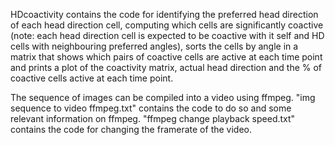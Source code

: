 HDcoactivity contains the code for identifying the preferred head direction of each head direction cell, computing which cells are significantly coactive (note: each head direction cell is expected to be coactive with it self and HD cells with neighbouring preferred angles), sorts the cells by angle in a matrix that shows which pairs of coactive cells are active at each time point and prints a plot of the coactivity matrix, actual head direction and the % of coactive cells active at each time point. 

The sequence of images can be compiled into a video using ffmpeg. "img sequence to video ffmpeg.txt" contains the code to do so and some relevant information on ffmpeg. "ffmpeg change playback speed.txt" contains the code for changing the framerate of the video.
